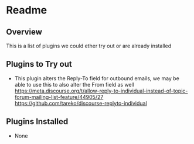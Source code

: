 # Readme

## Overview

This is a list of plugins we could ether try out or are already installed

## Plugins to Try out

  * This plugin alters the Reply-To field for outbound emails, we may be able to use this to also alter the From field as well
    https://meta.discourse.org/t/allow-reply-to-individual-instead-of-topic-forum-mailing-list-feature/44905/27
    https://github.com/tareko/discourse-replyto-individual

## Plugins Installed

  * None
